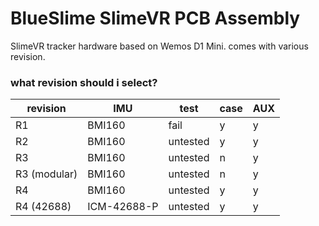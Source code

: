 # BlueSlime SlimeVR PCB Assembly
SlimeVR tracker hardware based on Wemos D1 Mini. comes with various revision.
### what revision should i select?
| revision | IMU | test | case | AUX |
|---------|-----|------|------|-----|
| R1 | BMI160 | fail | y | y |
| R2 | BMI160 | untested | y | y | 
| R3 | BMI160 | untested | n | y |
| R3 (modular) | BMI160 | untested | n | y |
| R4 | BMI160 | untested | y | y |
| R4 (42688) | ICM-42688-P | untested | y | y |